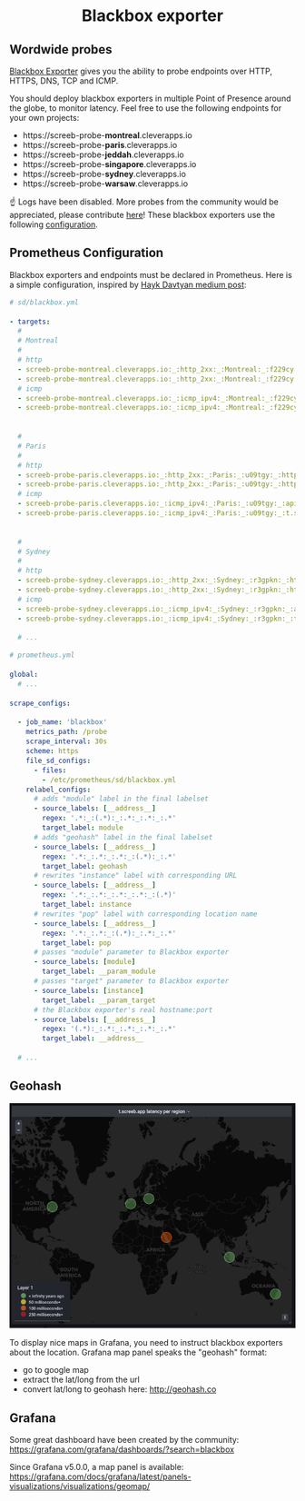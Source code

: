 
<h1 style="text-align: center;">
  Blackbox exporter
</h1>

## Wordwide probes

<a href="https://github.com/prometheus/blackbox_exporter" target="_blank">Blackbox Exporter</a> gives you the ability to probe endpoints over HTTP, HTTPS, DNS, TCP and ICMP.

You should deploy blackbox exporters in multiple Point of Presence around the globe, to monitor latency. Feel free to use the following endpoints for your own projects:

- https://screeb-probe-<b>montreal</b>.cleverapps.io
- https://screeb-probe-<b>paris</b>.cleverapps.io
- https://screeb-probe-<b>jeddah</b>.cleverapps.io
- https://screeb-probe-<b>singapore</b>.cleverapps.io
- https://screeb-probe-<b>sydney</b>.cleverapps.io
- https://screeb-probe-<b>warsaw</b>.cleverapps.io

☝️ Logs have been disabled. More probes from the community would be appreciated, please contribute <a href="https://github.com/samber/awesome-prometheus-alerts/" target="_blank">here</a>! These blackbox exporters use the following <a href="https://github.com/ScreebApp/blackbox_exporter/blob/master/screeb.yml" target="_blank">configuration</a>.

## Prometheus Configuration

Blackbox exporters and endpoints must be declared in Prometheus. Here is a simple configuration, inspired by [Hayk Davtyan medium post](https://medium.com/geekculture/single-prometheus-job-for-dozens-of-blackbox-exporters-2a7ba492d6c8):

```yml
# sd/blackbox.yml

- targets:
  #
  # Montreal
  #
  # http
  - screeb-probe-montreal.cleverapps.io:_:http_2xx:_:Montreal:_:f229cy:_:https://api.screeb.app
  - screeb-probe-montreal.cleverapps.io:_:http_2xx:_:Montreal:_:f229cy:_:https://t.screeb.app/tag.js
  # icmp
  - screeb-probe-montreal.cleverapps.io:_:icmp_ipv4:_:Montreal:_:f229cy:_:api.screeb.app
  - screeb-probe-montreal.cleverapps.io:_:icmp_ipv4:_:Montreal:_:f229cy:_:t.screeb.app


  #
  # Paris
  #
  # http
  - screeb-probe-paris.cleverapps.io:_:http_2xx:_:Paris:_:u09tgy:_:https://api.screeb.app
  - screeb-probe-paris.cleverapps.io:_:http_2xx:_:Paris:_:u09tgy:_:https://t.screeb.app/tag.js
  # icmp
  - screeb-probe-paris.cleverapps.io:_:icmp_ipv4:_:Paris:_:u09tgy:_:api.screeb.app
  - screeb-probe-paris.cleverapps.io:_:icmp_ipv4:_:Paris:_:u09tgy:_:t.screeb.app


  #
  # Sydney
  #
  # http
  - screeb-probe-sydney.cleverapps.io:_:http_2xx:_:Sydney:_:r3gpkn:_:https://api.screeb.app
  - screeb-probe-sydney.cleverapps.io:_:http_2xx:_:Sydney:_:r3gpkn:_:https://t.screeb.app/tag.js
  # icmp
  - screeb-probe-sydney.cleverapps.io:_:icmp_ipv4:_:Sydney:_:r3gpkn:_:api.screeb.app
  - screeb-probe-sydney.cleverapps.io:_:icmp_ipv4:_:Sydney:_:r3gpkn:_:t.screeb.app

  # ...
```

```yml
# prometheus.yml

global:
  # ...

scrape_configs:

  - job_name: 'blackbox'
    metrics_path: /probe
    scrape_interval: 30s
    scheme: https
    file_sd_configs:
      - files:
        - /etc/prometheus/sd/blackbox.yml
    relabel_configs:
      # adds "module" label in the final labelset
      - source_labels: [__address__]
        regex: '.*:_:(.*):_:.*:_:.*:_:.*'
        target_label: module
      # adds "geohash" label in the final labelset
      - source_labels: [__address__]
        regex: '.*:_:.*:_:.*:_:(.*):_:.*'
        target_label: geohash
      # rewrites "instance" label with corresponding URL
      - source_labels: [__address__]
        regex: '.*:_:.*:_:.*:_:.*:_:(.*)'
        target_label: instance
      # rewrites "pop" label with corresponding location name
      - source_labels: [__address__]
        regex: '.*:_:.*:_:(.*):_:.*:_:.*'
        target_label: pop
      # passes "module" parameter to Blackbox exporter
      - source_labels: [module]
        target_label: __param_module
      # passes "target" parameter to Blackbox exporter
      - source_labels: [instance]
        target_label: __param_target
      # the Blackbox exporter's real hostname:port
      - source_labels: [__address__]
        regex: '(.*):_:.*:_:.*:_:.*:_:.*'
        target_label: __address__

  # ...

```

## Geohash

![](assets/grafana-map-panel.png)

To display nice maps in Grafana, you need to instruct blackbox exporters about the location. Grafana map panel speaks the "geohash" format:

- go to google map
- extract the lat/long from the url
- convert lat/long to geohash here: http://geohash.co

## Grafana

Some great dashboard have been created by the community: https://grafana.com/grafana/dashboards/?search=blackbox

Since Grafana v5.0.0, a map panel is available: https://grafana.com/docs/grafana/latest/panels-visualizations/visualizations/geomap/
